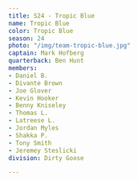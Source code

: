 ```yaml
---
title: S24 - Tropic Blue
name: Tropic Blue
color: Tropic Blue
season: 24
photo: "/img/team-tropic-blue.jpg"
captain: Mark Hofberg
quarterback: Ben Hunt
members:
- Daniel B.
- Divante Brown
- Joe Glover
- Kevin Hooker
- Benny Kniseley
- Thomas L.
- Latreese L.
- Jordan Myles
- Shakka P.
- Tony Smith
- Jeremey Steslicki
division: Dirty Goose

---
```

